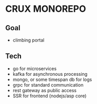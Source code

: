 # CRUX MONOREPO

## Goal
* climbing portal

## Tech
* go for microservices
* kafka for asynchronous processing
* mongo, or some timespan db for logs
* grpc for standard communication
* rest gateway as public access
* SSR for frontend (nodejs/asp core)
